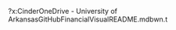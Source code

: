 \ \ ? \ x : \ C i n d e r \ O n e D r i v e   -   U n i v e r s i t y   o f   A r k a n s a s \ G i t H u b \ F i n a n c i a l V i s u a l \ R E A D M E . m d   b   w n . t 